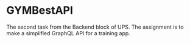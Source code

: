 # GYMBestAPI
The second task from the Backend block of UPS. The assignment is to make a simplified GraphQL API for a training app.
